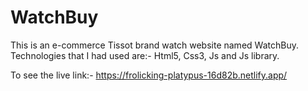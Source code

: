 # WatchBuy
This is an e-commerce Tissot brand watch website named WatchBuy. Technologies that I had used are:- Html5, Css3, Js and Js library.

To see the live link:- https://frolicking-platypus-16d82b.netlify.app/
